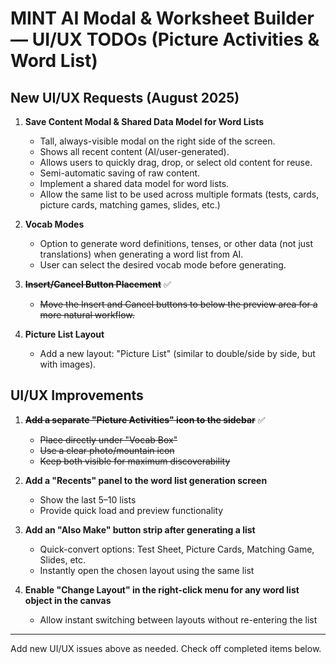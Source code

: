 
# MINT AI Modal & Worksheet Builder — UI/UX TODOs (Picture Activities & Word List)

## New UI/UX Requests (August 2025)


1. **Save Content Modal & Shared Data Model for Word Lists**
   - Tall, always-visible modal on the right side of the screen.
   - Shows all recent content (AI/user-generated).
   - Allows users to quickly drag, drop, or select old content for reuse.
   - Semi-automatic saving of raw content.
   - Implement a shared data model for word lists.
   - Allow the same list to be used across multiple formats (tests, cards, picture cards, matching games, slides, etc.)

2. **Vocab Modes**
   - Option to generate word definitions, tenses, or other data (not just translations) when generating a word list from AI.
   - User can select the desired vocab mode before generating.

3. ~~**Insert/Cancel Button Placement**~~ ✅
   - ~~Move the Insert and Cancel buttons to below the preview area for a more natural workflow.~~

4. **Picture List Layout**
   - Add a new layout: "Picture List" (similar to double/side by side, but with images).

## UI/UX Improvements

1. ~~**Add a separate "Picture Activities" icon to the sidebar**~~ ✅
   - ~~Place directly under "Vocab Box"~~
   - ~~Use a clear photo/mountain icon~~
   - ~~Keep both visible for maximum discoverability~~

3. **Add a "Recents" panel to the word list generation screen**
   - Show the last 5–10 lists
   - Provide quick load and preview functionality

4. **Add an "Also Make" button strip after generating a list**
   - Quick-convert options: Test Sheet, Picture Cards, Matching Game, Slides, etc.
   - Instantly open the chosen layout using the same list

5. **Enable "Change Layout" in the right-click menu for any word list object in the canvas**
   - Allow instant switching between layouts without re-entering the list

---
Add new UI/UX issues above as needed. Check off completed items below.
